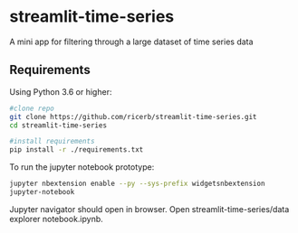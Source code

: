 # streamlit-time-series

A mini app for filtering through a large dataset of time series data

## Requirements

Using Python 3.6 or higher:

```bash
#clone repo
git clone https://github.com/ricerb/streamlit-time-series.git
cd streamlit-time-series

#install requirements
pip install -r ./requirements.txt
```

To run the jupyter notebook prototype:

```bash
jupyter nbextension enable --py --sys-prefix widgetsnbextension
jupyter-notebook
```
Jupyter navigator should open in browser. Open streamlit-time-series/data explorer notebook.ipynb.